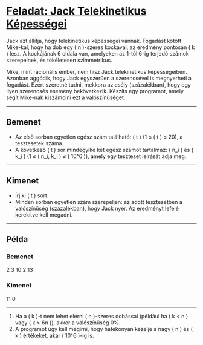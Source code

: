 # [Feladat: Jack Telekinetikus Képességei](https://www.spoj.com/problems/AE2A/)

Jack azt állítja, hogy telekinetikus képességei vannak. Fogadást kötött Mike-kal, hogy ha dob egy \( n \)-szeres kockával, az eredmény pontosan \( k \) lesz. A kockájának 6 oldala van, amelyeken az 1-től 6-ig terjedő számok szerepelnek, és tökéletesen szimmetrikus.

Mike, mint racionális ember, nem hisz Jack telekinetikus képességeiben. Azonban aggódik, hogy Jack egyszerűen a szerencsével is megnyerheti a fogadást. Ezért szeretné tudni, mekkora az esély (százalékban), hogy egy ilyen szerencsés esemény bekövetkezik. Készíts egy programot, amely segít Mike-nak kiszámolni ezt a valószínűséget.

---

## Bemenet
- Az első sorban egyetlen egész szám található: \( t \) (1 ≤ \( t \) ≤ 20), a tesztesetek száma.
- A következő \( t \) sor mindegyike két egész számot tartalmaz: \( n_i \) és \( k_i \) (1 ≤ \( n_i, k_i \) ≤ \( 10^6 \)), amely egy teszteset leírását adja meg.

---

## Kimenet
- Írj ki \( t \) sort.
- Minden sorban egyetlen szám szerepeljen: az adott tesztesetben a valószínűség (százalékban), hogy Jack nyer. Az eredményt lefelé kerekítve kell megadni.

---

## Példa

### Bemenet
2 3 10 2 13
### Kimenet
11 0

---

1. Ha a \( k \)-t nem lehet elérni \( n \)-szeres dobással (például ha \( k < n \) vagy \( k > 6n \)), akkor a valószínűség 0%.
2. A programot úgy kell megírni, hogy hatékonyan kezelje a nagy \( n \) és \( k \) értékeket, akár \( 10^6 \)-ig is.
